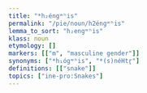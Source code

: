 ```yaml
---
title: "*h₂éngʷʰis"
permalink: "/pie/noun/h2éngʷʰis"
lemma_to_sort: "h₂engʷʰis"
klass: noun
etymology: []
markers: [["m", "masculine gender"]]
synonyms: ["*h₁ógʷʰis", "*(s)néHtr̥"]
definitions: [["snake"]]
topics: ["ine-pro:Snakes"]
---
```

